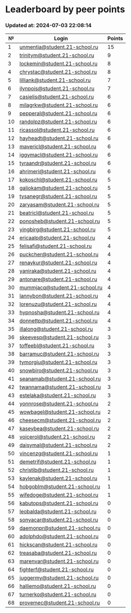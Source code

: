 # Leaderboard by peer points

### Updated at: 2024-07-03 22:08:14

| № | Login | Points |
|---|-------|--------|
|1|unmentia@student.21-school.ru|15|
|2|trinitym@student.21-school.ru|9|
|3|lockemin@student.21-school.ru|8|
|4|chrystac@student.21-school.ru|8|
|5|lilliank@student.21-school.ru|7|
|6|ilynpois@student.21-school.ru|7|
|7|casielis@student.21-school.ru|6|
|8|milagrkw@student.21-school.ru|6|
|9|pepperal@student.21-school.ru|6|
|10|randolpz@student.21-school.ru|6|
|11|ricassol@student.21-school.ru|6|
|12|hayheadt@student.21-school.ru|6|
|13|mavericl@student.21-school.ru|6|
|14|iggymacl@student.21-school.ru|6|
|15|tyraandr@student.21-school.ru|6|
|16|ahrimeri@student.21-school.ru|6|
|17|kokoschl@student.21-school.ru|5|
|18|galiokam@student.21-school.ru|5|
|19|tysanegr@student.21-school.ru|5|
|20|zaryasam@student.21-school.ru|5|
|21|beatricl@student.21-school.ru|5|
|22|ponosheb@student.21-school.ru|5|
|23|yingbirg@student.21-school.ru|5|
|24|ericaalp@student.21-school.ru|4|
|25|felisafi@student.21-school.ru|4|
|26|puckcher@student.21-school.ru|4|
|27|renaykur@student.21-school.ru|4|
|28|yaniraka@student.21-school.ru|4|
|29|antonare@student.21-school.ru|4|
|30|mummjacq@student.21-school.ru|4|
|31|lannybon@student.21-school.ru|4|
|32|lorenuzu@student.21-school.ru|4|
|33|hypnosha@student.21-school.ru|4|
|34|donnettp@student.21-school.ru|4|
|35|illalong@student.21-school.ru|3|
|36|skeevesp@student.21-school.ru|3|
|37|toffeebl@student.21-school.ru|3|
|38|barramuc@student.21-school.ru|3|
|39|tymorgiu@student.21-school.ru|3|
|40|snowbiro@student.21-school.ru|3|
|41|seanamab@student.21-school.ru|3|
|42|twannama@student.21-school.ru|3|
|43|estelaka@student.21-school.ru|3|
|44|yonnrose@student.21-school.ru|2|
|45|wowbagel@student.21-school.ru|2|
|46|cheesecm@student.21-school.ru|2|
|47|kaseybea@student.21-school.ru|2|
|48|voicerol@student.21-school.ru|2|
|49|daisymal@student.21-school.ru|2|
|50|vincenzg@student.21-school.ru|1|
|51|demetrif@student.21-school.ru|1|
|52|christib@student.21-school.ru|1|
|53|kaylenak@student.21-school.ru|1|
|54|hobgoblm@student.21-school.ru|1|
|55|wifedoge@student.21-school.ru|1|
|56|kabutops@student.21-school.ru|0|
|57|leobalda@student.21-school.ru|0|
|58|sonyacar@student.21-school.ru|0|
|59|daemonpr@student.21-school.ru|0|
|60|adolphdo@student.21-school.ru|0|
|61|hickscan@student.21-school.ru|0|
|62|treasaba@student.21-school.ru|0|
|63|marenvar@student.21-school.ru|0|
|64|fighterf@student.21-school.ru|0|
|65|juggermy@student.21-school.ru|0|
|66|halliemo@student.21-school.ru|0|
|67|turnerko@student.21-school.ru|0|
|68|provemec@student.21-school.ru|0|
